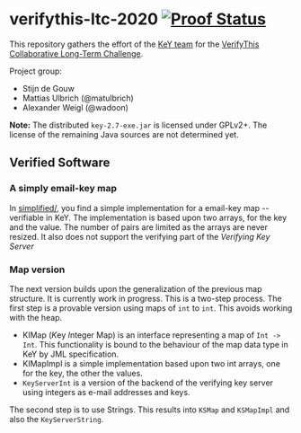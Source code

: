 # verifythis-ltc-2020 [![Proof Status](https://travis-ci.org/KeYProject/verifythis-ltc-2020.svg?branch=master)](https://travis-ci.org/KeYProject/verifythis-ltc-2020)


This repository gathers the effort of the [KeY team](https://key-project.org)
for the [VerifyThis Collaborative Long-Term Challenge](https://verifythis.github.io/).


Project group: 

* Stijn de Gouw
* Mattias Ulbrich (@matulbrich)
* Alexander Weigl (@wadoon)


**Note:** The distributed `key-2.7-exe.jar` is licensed under GPLv2+. The license of the remaining Java sources are not determined yet.

## Verified Software

### A simply email-key map

In [simplified/](simpflified), you find a simple implementation for a email-key
map -- verifiable in KeY. The implementation is based upon two arrays, for the
key and the value. The number of pairs are limited as the arrays are never
resized. It also does not support the verifying part of the *Verifying Key
Server*

### Map version

The next version builds upon the generalization of the previous map structure.
It is currently work in progress. This is a two-step process. The first step is
a provable version using maps of `int` to `int`. This avoids working with the
heap. 

* KIMap (*K*ey *I*nteger Map) is an interface representing a map of `Int ->
  Int`. This functionality is bound to the behaviour of the map data type in KeY
  by JML specification.
* KIMapImpl is a simple implementation based upon two int arrays, one for the
  key, the other the values.
* `KeyServerInt` is a version of the backend of the verifying key server using
  integers as e-mail addresses and keys.

The second step is to use Strings. This results into `KSMap` and `KSMapImpl` and
also the `KeyServerString`.
